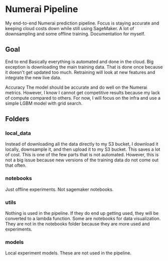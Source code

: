 # Numerai Pipeline

My end-to-end Numerai prediction pipeline. Focus is staying accurate and keeping cloud costs down while still using SageMaker. A lot of downsampling and some offline training. Documentation for myself.

## Goal
End to end
    Basically everything is automated and done in the cloud. Big exception is downloading the main training data. That is done once because it doesn't get updated too much. Retraining will look at new features and integrate the new live data.

Accuracy
    The model should be accurate and do well on the Numerai metrics. However, I know I cannot get competitive results because my lack of compute compared to others. For now, I will focus on the infra and use a simple LGBM model with grid search.

## Folders
### local_data
Instead of downloading all the data directly to my S3 bucket, I download it locally, downsample it, and then upload it to my S3 bucket. This saves a lot of cost. This is one of the few parts that is not automated. However, this is not a big issue because new versions of the training data do not come out that often.

### notebooks
Just offline experiments. Not sagemaker notebooks.

### utils
Nothing is used in the pipeline. If they do end up getting used, they will be converted to a lambda function. Some are notebooks for data visualization. They are not in the notebooks folder because they are more used and experiments.

### models
Local experiment models. These are not used in the pipeline.